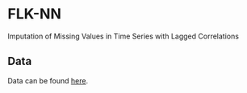 FLK-NN
======

Imputation of Missing Values in Time Series with Lagged Correlations

Data
----

Data can be found [here](https://github.com/kleinberg-lab/DSIM-data).

